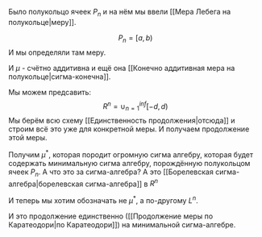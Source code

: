 Было полукольцо ячеек $P_{n}$ и на нём мы ввели [[Мера Лебега на полукольце|меру]].

$$
P_{n} = [a, b)
$$
И мы определяли там меру.

И $\mu$ - счётно аддитивна и ещё она [[Конечно аддитивная мера на полукольце|сигма-конечна]]. 

Мы можем предсавить:
$$
R^{n} = \cup_{n=1}^{inf} [-d, d)
$$
Мы берём всю схему [[Единственность продолжения|отсюда]] и строим всё это уже для конкретной меры. И получаем продолжение этой меры.

Получим $\mu^{*}$, которая породит огромную сигма алгебру, которая будет содержать минимальную сигма алгебру, порождённую полукольцом ячеек $P_{n}$. А что это за сигма-алгебра? А это [[Борелевская сигма-алгебра|борелевская сигма-алгебра]] в $R^{n}$

И теперь мы хотим обозначать не $\mu^{*}$, а по-другому $L^{n}$.

И это продолжение единственно ([[Продолжение меры по Каратеодори|по Каратеодори]]) на минимальной сигма-алгебре.
